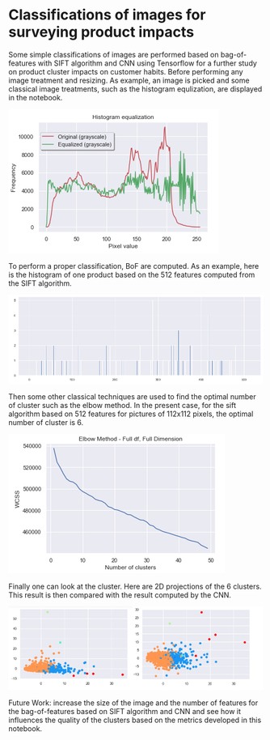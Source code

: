 # Classifications of images for surveying product impacts 

Some simple classifications of images  are performed based on bag-of-features with SIFT algorithm and CNN using Tensorflow for a further study on product cluster impacts on customer habits.
Before performing any image treatment and resizing. As example, an image is picked and some classical image treatments, such as the histogram equlization, are displayed in the notebook.

![](images/image_treatment.png)

To perform a proper classification, BoF are computed. As an example, here is the histogram of one product based on the 512 features computed from the SIFT algorithm.

![](images/sift_histo.png)

Then some other classical techniques are used to find the optimal number of cluster such as the elbow method. In the present case, for the sift algorithm based on 512 features for pictures of 112x112 pixels, the optimal number of cluster is 6.

![](images/elbowmethod.png)

Finally one can look at the cluster. Here are 2D projections of the 6 clusters. This result is then compared with the result computed by the CNN. 

![](images/clustering_sift.png)

Future Work: increase the size of the image and the number of features for the bag-of-features based on SIFT algorithm and CNN and see how it influences the quality of the clusters based on the metrics developed in this notebook.
